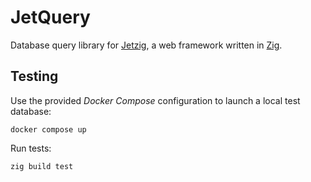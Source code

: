 # JetQuery

Database query library for [Jetzig](https://github.com/jetzig-framework/jetzig), a web framework written in [Zig](https://ziglang.org/).

## Testing

Use the provided _Docker Compose_ configuration to launch a local test database:

```console
docker compose up
```

Run tests:

```console
zig build test
```
